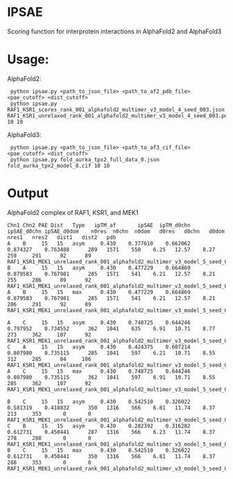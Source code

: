 # IPSAE
Scoring function for interprotein interactions in AlphaFold2 and AlphaFold3

# Usage:                                                                                                                                                                                                     
AlphaFold2:

     python ipsae.py <path_to_json_file> <path_to_af2_pdb_file> <pae_cutoff> <dist_cutoff>   
     python ipsae.py RAF1_KSR1_scores_rank_001_alphafold2_multimer_v3_model_4_seed_003.json RAF1_KSR1_unrelaxed_rank_001_alphafold2_multimer_v3_model_4_seed_003.pdb 10 10

AlphaFold3:

     python ipsae.py <path_to_json_file> <path_to_af3_cif_file> <pae_cutoff> <dist_cutoff>                    
     python ipsae.py fold_aurka_tpx2_full_data_0.json fold_aurka_tpx2_model_0.cif 10 10

# Output

AlphaFold2 complex of RAF1, KSR1, and MEK1

    Chn1 Chn2 PAE Dist   Type   ipTM_af       ipSAE  ipTM_d0chn ipSAE_d0chn ipSAE_d0dom    n0res  n0chn  n0dom   d0res   d0chn   d0dom  nres1   nres2   dist1   dist2   pdb
    A    B     15   15   asym     0.430    0.377610    0.662062    0.874327    0.763488      289   1571    550    6.25   12.57    8.27    259     291      92      89   RAF1_KSR1_MEK1_unrelaxed_rank_001_alphafold2_multimer_v3_model_5_seed_000
    B    A     15   15   asym     0.430    0.477229    0.664869    0.879583    0.767981      285   1571    541    6.21   12.57    8.21    255     286      89      92   RAF1_KSR1_MEK1_unrelaxed_rank_001_alphafold2_multimer_v3_model_5_seed_000
    A    B     15   15   max      0.430    0.477229    0.664869    0.879583    0.767981      285   1571    541    6.21   12.57    8.21    286     291      92      89   RAF1_KSR1_MEK1_unrelaxed_rank_001_alphafold2_multimer_v3_model_5_seed_000
    
    A    C     15   15   asym     0.430    0.748725    0.644246    0.797952    0.734552      362   1041    635    6.91   10.71    8.77    273     362     107      92   RAF1_KSR1_MEK1_unrelaxed_rank_001_alphafold2_multimer_v3_model_5_seed_000
    C    A     15   15   asym     0.430    0.424375    0.607214    0.807980    0.735115      285   1041    597    6.21   10.71    8.55    312     285      84     106   RAF1_KSR1_MEK1_unrelaxed_rank_001_alphafold2_multimer_v3_model_5_seed_000
    A    C     15   15   max      0.430    0.748725    0.644246    0.807980    0.735115      362   1041    597    6.91   10.71    8.55    285     362     107      92   RAF1_KSR1_MEK1_unrelaxed_rank_001_alphafold2_multimer_v3_model_5_seed_000
    
    B    C     15   15   asym     0.430    0.542510    0.326022    0.581319    0.418832      350   1316    566    6.81   11.74    8.37    213     353       0       0   RAF1_KSR1_MEK1_unrelaxed_rank_001_alphafold2_multimer_v3_model_5_seed_000
    C    B     15   15   asym     0.430    0.282392    0.316282    0.612731    0.450441      287   1316    566    6.23   11.74    8.37    278     288       0       0   RAF1_KSR1_MEK1_unrelaxed_rank_001_alphafold2_multimer_v3_model_5_seed_000
    B    C     15   15   max      0.430    0.542510    0.326022    0.612731    0.450441      350   1316    566    6.81   11.74    8.37    288     353       0       0   RAF1_KSR1_MEK1_unrelaxed_rank_001_alphafold2_multimer_v3_model_5_seed_000

